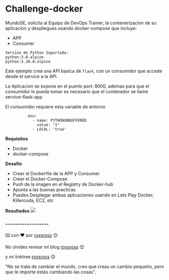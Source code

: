 # Challenge-docker

        
MundoSE, solicita al Equipo de DevOps Trainer, la contenerizacion de su aplicacion y despliegues usando docker-compose que incluye:

- APP
- Consumer

```
Version de Python Soportada:
python:3.8-alpine
python:3.10.8-alpine
```
Este ejemplo crea una API basica de `flask`, con un consumidor que accede desde el service a la API. 

La Aplicacion se expone en el puerto port: 8000, ademas para que el consumidor lo pueda tomar es necesario que el contenedor se llame service-flask-app

El consumidor requiere esta variable de entorno
```
          env:
            - name: PYTHONUNBUFFERED
              value: "1"
            - LOCAL: 'true'    
```    

**Requisitos**

- Docker
- docker-compose

**Desafío**

- Crear el Dockerfile de la APP y Consumer
- Crear el Docker-Compose
- Push de la imagen en el Registry de Docker-hub
- Apunta a las buenas practicas
- Puedes Desplegar ambas aplicaciones usando en Lets Play Docker, Killercoda, EC2, etc



**Resultados**
![](docs/Resultado.png)


### ------------------

⌨️ con ❤️ por [roxsross](https://github.com/roxsross) 😊

No olvides revisar mi blog [roxsross](https://blog.295devops.com) 😊

y mi linktree [roxsross](https://roxs.295devops.com) 😊

"No se trata de cambiar el mundo, creo que creas un cambio pequeño, pero que te importe estás cambiando las cosas".